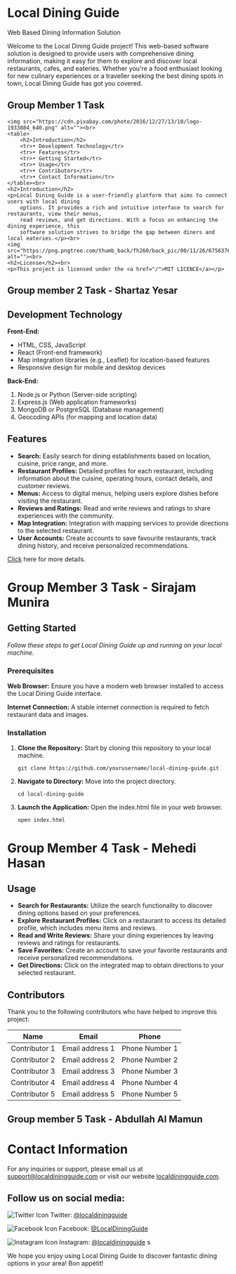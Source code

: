# Local Dining Guide
Web Based Dining Information Solution

Welcome to the Local Dining Guide project! This web-based software solution is designed to 
provide users with comprehensive dining information, making it easy for them to explore 
and discover local restaurants, cafes, and eateries. Whether you're a food enthusiast looking 
for new culinary experiences or a traveller seeking the best dining spots in town, Local 
Dining Guide has got you covered.

## Group Member 1 Task

    <img src="https://cdn.pixabay.com/photo/2016/12/27/13/10/logo-1933884_640.png" alt=""><br>
    <table>
        <h2>Introduction</h2>
        <tr>• Development Technology</tr>
        <tr>• Features</tr>
        <tr>• Getting Started</tr>
        <tr>• Usage</tr>
        <tr>• Contributors</tr> 
        <tr>• Contact Information</tr>
    </table><br>
    <h2>Introduction</h2>
    <p>Local Dining Guide is a user-friendly platform that aims to connect users with local dining 
        options. It provides a rich and intuitive interface to search for restaurants, view their menus, 
        read reviews, and get directions. With a focus on enhancing the dining experience, this 
        software solution strives to bridge the gap between diners and local eateries.</p><br>
    <img src="https://png.pngtree.com/thumb_back/fh260/back_pic/00/11/26/6756376bb3e282a.jpg" alt=""><br>
    <h2>License</h2><br>
    <p>This project is licensed under the <a href="/">MIT LICENCE</a></p>

## Group member 2 Task - Shartaz Yesar

## Development Technology

**Front-End:**
- HTML, CSS, JavaScript
- React (Front-end framework)
- Map integration libraries (e.g., Leaflet) for location-based features
- Responsive design for mobile and desktop devices

**Back-End:**
1. Node.js or Python (Server-side scripting)
2. Express.js (Web application frameworks)
3. MongoDB or PostgreSQL (Database management)
4. Geocoding APIs (for mapping and location data)
## Features
- **Search:** Easily search for dining establishments based on location, cuisine, price 
range, and more.
- **Restaurant Profiles:** Detailed profiles for each restaurant, including information 
about the cuisine, operating hours, contact details, and customer reviews.
- **Menus:** Access to digital menus, helping users explore dishes before visiting the 
restaurant.
- **Reviews and Ratings:** Read and write reviews and ratings to share experiences with 
the community.
- **Map Integration:** Integration with mapping services to provide directions to the 
selected restaurant.
- **User Accounts:** Create accounts to save favourite restaurants, track dining history, 
and receive personalized recommendations.

<a href="www.google.coom">Click</a> here for more details.

# Group Member 3 Task - Sirajam Munira
<h2> Getting Started </h2>
<i>Follow these steps to get Local Dining Guide up and running on your local machine.</i>
<h3>Prerequisites</h3>
<p><strong>Web Browser:</strong>  Ensure you have a modern web browser installed to access the Local Dining 
Guide interface.</p>
<p><strong>Internet Connection:</strong>  A stable internet connection is required to fetch restaurant data and 
images.</p>
<h3>Installation</h3>
<ol>
<li>
    <p><strong>Clone the Repository:</strong>  Start by cloning this repository to your local machine.</p>
    <code>git clone https://github.com/yourusername/local-dining-guide.git </code>
  </li>
  <li>
    <p><strong>Navigate to Directory:</strong>  Move into the project directory.</p>
    <code>cd local-dining-guide</code>
  </li>
  <li>
    <p><strong>Launch the Application:</strong>  Open the index.html file in your web browser.</p>
    <code>open index.html</code>
  </li>
</ol>


# Group Member 4 Task - Mehedi Hasan
## Usage
- **Search for Restaurants:** Utilize the search functionality to discover dining options based on your preferences.
- **Explore Restaurant Profiles:** Click on a restaurant to access its detailed profile, which includes menu items and reviews.
- **Read and Write Reviews:** Share your dining experiences by leaving reviews and ratings for restaurants.
- **Save Favorites:** Create an account to save your favorite restaurants and receive personalized recommendations.
- **Get Directions:** Click on the integrated map to obtain directions to your selected restaurant.

## Contributors
Thank you to the following contributors who have helped to improve this project:

| Name         | Email            | Phone         |
| ------------ | ---------------- | ------------- |
| Contributor 1| Email address 1  | Phone Number 1|
| Contributor 2| Email address 2  | Phone Number 2|
| Contributor 3| Email address 3  | Phone Number 3|
| Contributor 4| Email address 4  | Phone Number 4|
| Contributor 5| Email address 5  | Phone Number 5|


## Group member 5 Task - Abdullah Al Mamun
# Contact Information

For any inquiries or support, please email us at [support@localdiningguide.com](mailto:support@localdiningguide.com) or visit our website [localdiningguide.com](http://www.localdiningguide.com).

## Follow us on social media:

![Twitter Icon](https://github.com/shikhar1020jais1/Git-Social/blob/master/Icons/Twitter.png) Twitter: [@localdiningguide](https://twitter.com/localdiningguide)

![Facebook Icon](https://github.com/shikhar1020jais1/Git-Social/blob/master/Icons/Facebook.png) Facebook: [@LocalDiningGuide](https://www.facebook.com/LocalDiningGuide)

![Instagram Icon](https://github.com/shikhar1020jais1/Git-Social/blob/master/Icons/Instagram.png) Instagram: [@localdiningguide](https://www.instagram.com/localdiningguide)
s

We hope you enjoy using Local Dining Guide to discover fantastic dining options in your 
area! Bon appétit!
